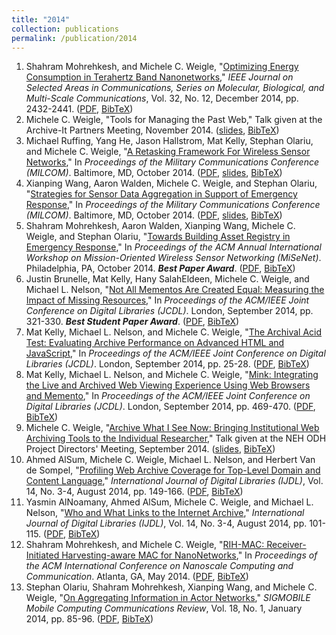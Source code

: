 ```yaml
---
title: "2014"
collection: publications
permalink: /publication/2014
---
```

1. Shahram Mohrehkesh, and Michele C. Weigle, "[Optimizing Energy Consumption in Terahertz Band Nanonetworks](http://dx.doi.org/10.1109/JSAC.2014.2367668)," *IEEE Journal on Selected Areas in Communications, Series on Molecular, Biological, and Multi-Scale Communications*, Vol. 32, No. 12, December 2014, pp. 2432-2441. ([PDF](http://www.cs.odu.edu/~mweigle/papers/mohrehkesh-jsac14.pdf), [BibTeX](?action=bibentry&bibfile=mweigle.bib&bibref=mohrehkesh-jsac14))
1. Michele C. Weigle, "Tools for Managing the Past Web," Talk given at the Archive-It Partners Meeting, November 2014. ([slides](http://www.slideshare.net/mweigle/2014-weigleaitpublic), [BibTeX](?action=bibentry&bibfile=mweigle.bib&bibref=weigle-aitpartners-14))
1. Michael Ruffing, Yang He, Jason Hallstrom, Mat Kelly, Stephan Olariu, and Michele C. Weigle, "[A Retasking Framework For Wireless Sensor Networks](http://dx.doi.org/10.1109/MILCOM.2014.181)," In *Proceedings of the Military Communications Conference (MILCOM)*. Baltimore, MD, October 2014. ([PDF](http://www.cs.odu.edu/~mweigle/papers/ruffing-milcom14.pdf), [slides](http://www.slideshare.net/mweigle/yangmilcom2014), [BibTeX](?action=bibentry&bibfile=mweigle.bib&bibref=ruffing-milcom14))
1. Xianping Wang, Aaron Walden, Michele C. Weigle, and Stephan Olariu, "[Strategies for Sensor Data Aggregation in Support of Emergency Response](http://dx.doi.org/10.1109/MILCOM.2014.189)," In *Proceedings of the Military Communications Conference (MILCOM)*. Baltimore, MD, October 2014. ([PDF](http://www.cs.odu.edu/~mweigle/papers/wang-milcom14.pdf), [slides](http://www.slideshare.net/mweigle/wangmilcom2014), [BibTeX](?action=bibentry&bibfile=mweigle.bib&bibref=wang-milcom14))
1. Shahram Mohrehkesh, Aaron Walden, Xianping Wang, Michele C. Weigle, and Stephan Olariu, "[Towards Building Asset Registry in Emergency Response](http://dx.doi.org/10.1109/MASS.2014.91)," In *Proceedings of the ACM Annual International Workshop on Mission-Oriented Wireless Sensor Networking (MiSeNet)*. Philadelphia, PA, October 2014. ***Best Paper Award***.  ([PDF](http://www.cs.odu.edu/~mweigle/papers/mohrehkesh-misenet14.pdf), [BibTeX](?action=bibentry&bibfile=mweigle.bib&bibref=mohrehkesh-misenet14))
1. Justin Brunelle, Mat Kelly, Hany SalahEldeen, Michele C. Weigle, and Michael L. Nelson, "[Not All Mementos Are Created Equal: Measuring the Impact of Missing Resources](http://dx.doi.org/10.1109/JCDL.2014.6970187)," In *Proceedings of the ACM/IEEE Joint Conference on Digital Libraries (JCDL)*. London, September 2014, pp. 321-330. ***Best Student Paper Award***.  ([PDF](http://www.cs.odu.edu/~mln/pubs/jcdl-2014/jcdl-2014-brunelle-damage.pdf), [BibTeX](?action=bibentry&bibfile=mweigle.bib&bibref=brunelle-jcdl14))
1. Mat Kelly, Michael L. Nelson, and Michele C. Weigle, "[The Archival Acid Test: Evaluating Archive Performance on Advanced HTML and JavaScript](http://dx.doi.org/10.1109/JCDL.2014.6970146)," In *Proceedings of the ACM/IEEE Joint Conference on Digital Libraries (JCDL)*. London, September 2014, pp. 25-28. ([PDF](http://www.cs.odu.edu/~mkelly/papers/2014_dl_acid.pdf), [BibTeX](?action=bibentry&bibfile=mweigle.bib&bibref=kelly-jcdl14-b))
1. Mat Kelly, Michael L. Nelson, and Michele C. Weigle, "[Mink: Integrating the Live and Archived Web Viewing Experience Using Web Browsers and Memento](http://dx.doi.org/10.1109/JCDL.2014.6970229)," In *Proceedings of the ACM/IEEE Joint Conference on Digital Libraries (JCDL)*. London, September 2014, pp. 469-470. ([PDF](http://www.cs.odu.edu/~mln/pubs/jcdl-2014/jcdl-2014-kelly-mink.pdf), [BibTeX](?action=bibentry&bibfile=mweigle.bib&bibref=kelly-jcdl14-a))
1. Michele C. Weigle, "[Archive What I See Now: Bringing Institutional Web Archiving Tools to the Individual Researcher](https://www.youtube.com/watch?v=UI-rxeEnhvk&feature=youtu.be&t=4338)," Talk given at the NEH ODH Project Directors' Meeting, September 2014. ([slides](http://www.slideshare.net/mweigle/2014-weigleneh), [BibTeX](?action=bibentry&bibfile=mweigle.bib&bibref=weigle-nehodh-14))
1. Ahmed AlSum, Michele C. Weigle, Michael L. Nelson, and Herbert Van de Sompel, "[Profiling Web Archive Coverage for Top-Level Domain and Content Language](http://dx.doi.org/10.1007/s00799-014-0118-y)," *International Journal of Digital Libraries (IJDL)*, Vol. 14, No. 3-4, August 2014, pp. 149-166. ([PDF](http://www.cs.odu.edu/~aalsum/pubs/ArchiveDescriptor.pdf), [BibTeX](?action=bibentry&bibfile=mweigle.bib&bibref=alsum-ijdl14))
1. Yasmin AlNoamany, Ahmed AlSum, Michele C. Weigle, and Michael L. Nelson, "[Who and What Links to the Internet Archive](http://dx.doi.org/10.1007/s00799-014-0111-5)," *International Journal of Digital Libraries (IJDL)*, Vol. 14, No. 3-4, August 2014, pp. 101-115. ([PDF](http://www.cs.odu.edu/~mweigle/papers/alnoamany-ijdl14.pdf), [BibTeX](?action=bibentry&bibfile=mweigle.bib&bibref=alnoamany-ijdl14))
1. Shahram Mohrehkesh, and Michele C. Weigle, "[RIH-MAC: Receiver-Initiated Harvesting-aware MAC for NanoNetworks](http://dx.doi.org/10.1145/2619955.2619962)," In *Proceedings of the ACM International Conference on Nanoscale Computing and Communication*. Atlanta, GA, May 2014. ([PDF](http://www.cs.odu.edu/~mweigle/papers/mohrehkesh-nanocom14.pdf), [BibTeX](?action=bibentry&bibfile=mweigle.bib&bibref=mohrehkesh-nanonet14))
1. Stephan Olariu, Shahram Mohrehkesh, Xianping Wang, and Michele C. Weigle, "[On Aggregating Information in Actor Networks](http://dx.doi.org/10.1145/2581555.2581569)," *SIGMOBILE Mobile Computing Communications Review*, Vol. 18, No. 1, January 2014, pp. 85-96. ([PDF](http://www.cs.odu.edu/~mweigle/papers/olariu-mccr14.pdf), [BibTeX](?action=bibentry&bibfile=mweigle.bib&bibref=olariu-MCCR14))
